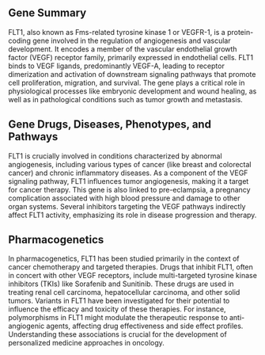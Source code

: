 ## Gene Summary
FLT1, also known as Fms-related tyrosine kinase 1 or VEGFR-1, is a protein-coding gene involved in the regulation of angiogenesis and vascular development. It encodes a member of the vascular endothelial growth factor (VEGF) receptor family, primarily expressed in endothelial cells. FLT1 binds to VEGF ligands, predominantly VEGF-A, leading to receptor dimerization and activation of downstream signaling pathways that promote cell proliferation, migration, and survival. The gene plays a critical role in physiological processes like embryonic development and wound healing, as well as in pathological conditions such as tumor growth and metastasis.

## Gene Drugs, Diseases, Phenotypes, and Pathways
FLT1 is crucially involved in conditions characterized by abnormal angiogenesis, including various types of cancer (like breast and colorectal cancer) and chronic inflammatory diseases. As a component of the VEGF signaling pathway, FLT1 influences tumor angiogenesis, making it a target for cancer therapy. This gene is also linked to pre-eclampsia, a pregnancy complication associated with high blood pressure and damage to other organ systems. Several inhibitors targeting the VEGF pathways indirectly affect FLT1 activity, emphasizing its role in disease progression and therapy.

## Pharmacogenetics
In pharmacogenetics, FLT1 has been studied primarily in the context of cancer chemotherapy and targeted therapies. Drugs that inhibit FLT1, often in concert with other VEGF receptors, include multi-targeted tyrosine kinase inhibitors (TKIs) like Sorafenib and Sunitinib. These drugs are used in treating renal cell carcinoma, hepatocellular carcinoma, and other solid tumors. Variants in FLT1 have been investigated for their potential to influence the efficacy and toxicity of these therapies. For instance, polymorphisms in FLT1 might modulate the therapeutic response to anti-angiogenic agents, affecting drug effectiveness and side effect profiles. Understanding these associations is crucial for the development of personalized medicine approaches in oncology.